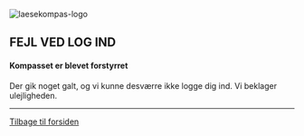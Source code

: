 ![laesekompas-logo](https://user-images.githubusercontent.com/36037828/48554601-20c60700-e8df-11e8-80d7-b2dc035a416a.png)

## FEJL VED LOG IND

#### Kompasset er blevet forstyrret

Der gik noget galt, og vi kunne desværre ikke logge dig ind. Vi beklager ulejligheden.

---

[Tilbage til forsiden](/)
